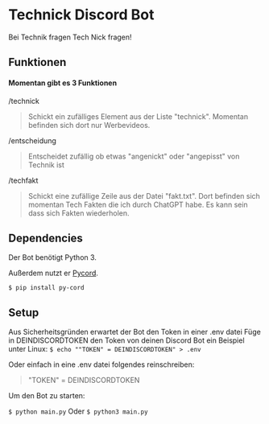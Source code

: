 # Technick Discord Bot

Bei Technik fragen Tech Nick fragen!

## Funktionen

#### Momentan gibt es 3 Funktionen

/technick

> Schickt ein zufälliges Element aus der Liste "technick". Momentan befinden sich dort nur Werbevideos.

/entscheidung

> Entscheidet zufällig ob etwas "angenickt" oder "angepisst" von Technik ist

/techfakt

> Schickt eine zufällige Zeile aus der Datei "fakt.txt". Dort befinden sich momentan Tech Fakten die ich durch ChatGPT habe. Es kann sein dass sich Fakten wiederholen.

## Dependencies

Der Bot benötigt Python 3.

Außerdem nutzt er [Pycord](https://pycord.dev/).

`$ pip install py-cord`

## Setup

Aus Sicherheitsgründen erwartet der Bot den Token in einer .env datei
Füge in DEINDISCORDTOKEN den Token von deinen Discord Bot ein
Beispiel unter Linux:
`$ echo ""TOKEN" = DEINDISCORDTOKEN" > .env`

Oder einfach in eine .env datei folgendes reinschreiben:

> "TOKEN" = DEINDISCORDTOKEN

Um den Bot zu starten:

`$ python main.py`
Oder
`$ python3 main.py`
